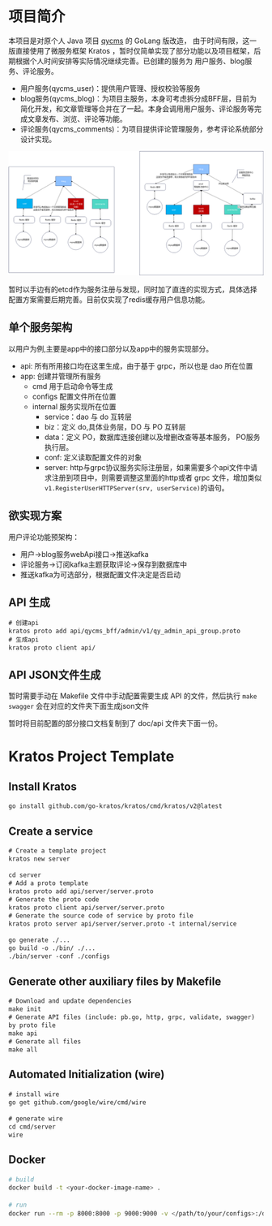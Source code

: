 # 项目简介

本项目是对原个人 Java 项目 [qycms](https://gitee.com/windcoder/qycms) 的 GoLang 版改造， 由于时间有限，这一版直接使用了微服务框架 Kratos ，暂时仅简单实现了部分功能以及项目框架，后期根据个人时间安排等实际情况继续完善。已创建的服务为 用户服务、blog服务、评论服务。
- 用户服务(qycms_user)：提供用户管理、授权校验等服务
- blog服务(qycms_blog)：为项目主服务，本身可考虑拆分成BFF层，目前为简化开发，和文章管理等合并在了一起。本身会调用用户服务、评论服务等完成文章发布、浏览、评论等功能。
- 评论服务(qycms_comments)：为项目提供评论管理服务，参考评论系统部分设计实现。

![项目架构预设](./doc/images/blog.png)

暂时以手边有的etcd作为服务注册与发现，同时加了直连的实现方式，具体选择配置方案需要后期完善。目前仅实现了redis缓存用户信息功能。

## 单个服务架构

以用户为例,主要是app中的接口部分以及app中的服务实现部分。
- api: 所有所用接口均在这里生成，由于基于 grpc，所以也是 dao 所在位置
- app: 创建并管理所有服务
    - cmd 用于启动命令等生成
    - configs 配置文件所在位置
    - internal 服务实现所在位置
        - service：dao 与 do 互转层
        - biz：定义 do,具体业务层，DO 与 PO 互转层
        - data：定义 PO，数据库连接创建以及增删改查等基本服务， PO服务执行层。
        - conf: 定义读取配置文件的对象
        - server: http与grpc协议服务实际注册层，如果需要多个api文件中请求注册到项目中，则需要调整这里面的http或者 grpc 文件，增加类似 `v1.RegisterUserHTTPServer(srv, userService)`的语句。

## 欲实现方案
用户评论功能预架构：
- 用户->blog服务webApi接口->推送kafka
- 评论服务->订阅kafka主题获取评论->保存到数据库中
- 推送kafka为可选部分，根据配置文件决定是否启动
## API 生成
```shell
# 创建api
kratos proto add api/qycms_bff/admin/v1/qy_admin_api_group.proto
# 生成api
kratos proto client api/
```
## API JSON文件生成

暂时需要手动在 Makefile 文件中手动配置需要生成 API 的文件，然后执行 `make swagger` 会在对应的文件夹下面生成json文件

暂时将目前配置的部分接口文档复制到了 doc/api 文件夹下面一份。

# Kratos Project Template

## Install Kratos
```
go install github.com/go-kratos/kratos/cmd/kratos/v2@latest
```
## Create a service
```
# Create a template project
kratos new server

cd server
# Add a proto template
kratos proto add api/server/server.proto
# Generate the proto code
kratos proto client api/server/server.proto
# Generate the source code of service by proto file
kratos proto server api/server/server.proto -t internal/service

go generate ./...
go build -o ./bin/ ./...
./bin/server -conf ./configs
```
## Generate other auxiliary files by Makefile
```
# Download and update dependencies
make init
# Generate API files (include: pb.go, http, grpc, validate, swagger) by proto file
make api
# Generate all files
make all
```
## Automated Initialization (wire)
```
# install wire
go get github.com/google/wire/cmd/wire

# generate wire
cd cmd/server
wire
```

## Docker
```bash
# build
docker build -t <your-docker-image-name> .

# run
docker run --rm -p 8000:8000 -p 9000:9000 -v </path/to/your/configs>:/data/conf <your-docker-image-name>
```

